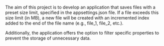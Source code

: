 The aim of this project is to develop an application that saves files with a preset size limit, specified in the appsettings.json file. If a file exceeds this size limit (in MB), a new file will be created with an incremented index added to the end of the file name (e.g., file_1, file_2, etc.).

Additionally, the application offers the option to filter specific properties to prevent the storage of unnecessary data.
